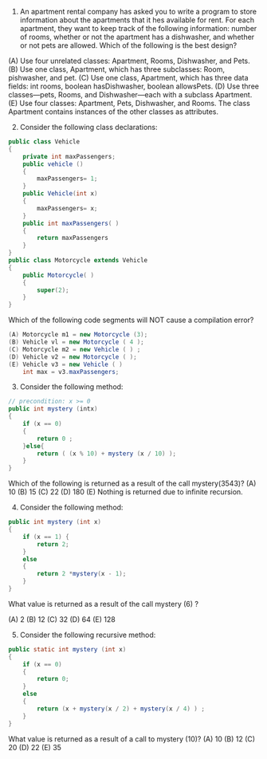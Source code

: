 1. An apartment rental company has asked you to write a program to store information about the apartments that it hes available for rent. For each apartment, they want to keep track of the following information: number of rooms, whether or not the apartment has a dishwasher, and whether or not pets are allowed. Which of the following is the best design? 
   
(A) Use four unrelated classes: Apartment, Rooms, Dishwasher, and Pets. 
(B) Use one class, Apartment, which has three subclasses: Room, pishwasher, and pet.
(C) Use one class, Apartment, which has three data fields: int rooms, boolean hasDishwasher, boolean allowsPets.
(D) Use three classes—pets, Rooms, and Dishwasher—each with a subclass Apartment. 
(E) Use four classes: Apartment, Pets, Dishwasher, and Rooms. The class Apartment contains instances of the other classes as attributes.  

2. Consider the following class declarations: 

```java
public class Vehicle
{
    private int maxPassengers;
    public vehicle ()
    {
        maxPassengers= 1; 
    }
    public Vehicle(int x) 
    {
        maxPassengers= x;
    }  
    public int maxPassengers( )
    {
        return maxPassengers 
    }
}
public class Motorcycle extends Vehicle 
{
    public Motorcycle( ) 
    {
        super(2); 
    }
}
```
Which of the following code segments will NOT cause a compilation error? 

```java
(A) Motorcycle m1 = new Motorcycle (3); 
(B) Vehicle vl = new Motorcycle ( 4 );
(C) Motorcycle m2 = new Vehicle ( ) ; 
(D) Vehicle v2 = new Motorcycle ( );
(E) Vehicle v3 = new Vehicle ( ) 
    int max = v3.maxPassengers;  
```

3. Consider the following method: 

```java
// precondition: x >= 0 
public int mystery (intx) 
{
    if (x == 0)
    {
        return 0 ; 
    }else{
        return ( (x % 10) + mystery (x / 10) ); 
    }
}
```

Which of the following is returned as a result of the call mystery(3543)? 
(A) 10 
(B) 15 
(C) 22 
(D) 180 
(E) Nothing is returned due to infinite recursion. 

4. Consider the following method:

```java
public int mystery (int x) 
{
    if (x == 1) {
        return 2;
    }
    else
    {
        return 2 *mystery(x - 1);
    }
}
```

What value is returned as a result of the call mystery (6) ? 

(A) 2 
(B) 12
(C) 32
(D) 64 
(E) 128 

5. Consider the following recursive method: 

```java
public static int mystery (int x) 
{
    if (x == 0)
    {
        return 0;
    } 
    else 
    {
        return (x + mystery(x / 2) + mystery(x / 4) ) ;
    }
}
```

What value is returned as a result of a call to mystery (10)?
(A) 10
(B) 12 
(C) 20 
(D) 22 
(E) 35 

